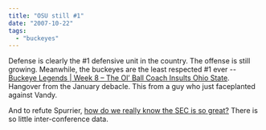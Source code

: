 ```yaml
---
title: "OSU still #1"
date: "2007-10-22"
tags: 
  - "buckeyes"
---
```


Defense is clearly the #1 defensive unit in the country. The offense is still growing. Meanwhile, the buckeyes are the least respected #1 ever -- [Buckeye Legends | Week 8 – The Ol’ Ball Coach Insults Ohio State](http://blog.buckeyelegends.com/2007/10/week-8-%e2%80%93-the-ol%e2%80%99-ball-coach-insults-ohio-state/ "Buckeye Legends | Week 8 – The Ol’ Ball Coach Insults Ohio State"). Hangover from the January debacle. This from a guy who just faceplanted against Vandy.

And to refute Spurrier, [how do we really know the SEC is so great?](http://michiganzone.blogspot.com/2007/10/sec-1-how-do-we-know.html) There is so little inter-conference data.
